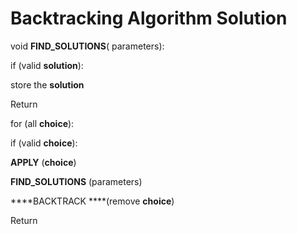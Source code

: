 # Backtracking Algorithm Solution


void ****FIND\_SOLUTIONS****( parameters):

if (valid ****solution****):

store the ****solution****

Return

for (all ****choice****):

if (valid ****choice****):

****APPLY**** (****choice****)

****FIND\_SOLUTIONS**** (parameters)

****BACKTRACK ****(remove ****choice****)

Return
